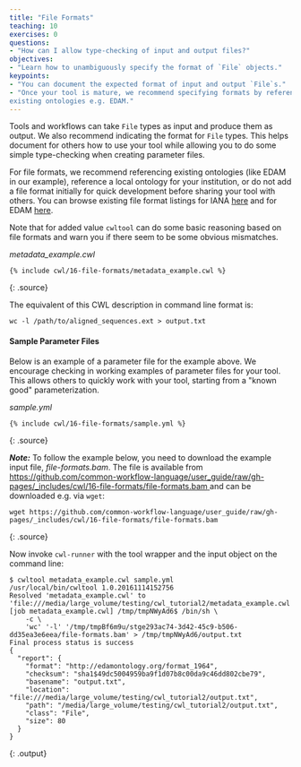 ```yaml
---
title: "File Formats"
teaching: 10
exercises: 0
questions:
- "How can I allow type-checking of input and output files?"
objectives:
- "Learn how to unambiguously specify the format of `File` objects."
keypoints:
- "You can document the expected format of input and output `File`s."
- "Once your tool is mature, we recommend specifying formats by referencing
existing ontologies e.g. EDAM."
---
```

Tools and workflows can take `File` types as input and produce them as output.
We also recommend indicating the format for `File` types. This helps document
for others how to use your tool while allowing you to do some simple
type-checking when creating parameter files.

For file formats, we recommend referencing existing ontologies (like EDAM in
our example), reference a local ontology for your institution, or do not add
a file format initially for quick development before sharing your tool with
others. You can browse existing file format listings for IANA [here][IANA] and
for EDAM [here][EDAM].

Note that for added value `cwltool` can do some basic reasoning based on file
formats and warn you if there seem to be some obvious mismatches.

*metadata_example.cwl*

~~~
{% include cwl/16-file-formats/metadata_example.cwl %}
~~~
{: .source}

The equivalent of this CWL description in command line format is:

`wc -l /path/to/aligned_sequences.ext > output.txt`

#### Sample Parameter Files

Below is an example of a parameter file for the example above. We encourage
checking in working examples of parameter files for your tool. This allows
others to quickly work with your tool, starting from a "known good"
parameterization.

*sample.yml*

~~~
{% include cwl/16-file-formats/sample.yml %}
~~~
{: .source}

___Note:___ To follow the example below, you need to download the example input file, *file-formats.bam*. The file is available from [https://github.com/common-workflow-language/user_guide/raw/gh-pages/_includes/cwl/16-file-formats/file-formats.bam
](https://github.com/common-workflow-language/user_guide/raw/gh-pages/_includes/cwl/16-file-formats/file-formats.bam) and can be downloaded e.g. via `wget`:

~~~
wget https://github.com/common-workflow-language/user_guide/raw/gh-pages/_includes/cwl/16-file-formats/file-formats.bam
~~~
{: .source}


Now invoke `cwl-runner` with the tool wrapper and the input object on the
command line:

~~~
$ cwltool metadata_example.cwl sample.yml
/usr/local/bin/cwltool 1.0.20161114152756
Resolved 'metadata_example.cwl' to 'file:///media/large_volume/testing/cwl_tutorial2/metadata_example.cwl'
[job metadata_example.cwl] /tmp/tmpNWyAd6$ /bin/sh \
    -c \
    'wc' '-l' '/tmp/tmpBf6m9u/stge293ac74-3d42-45c9-b506-dd35ea3e6eea/file-formats.bam' > /tmp/tmpNWyAd6/output.txt
Final process status is success
{
  "report": {
    "format": "http://edamontology.org/format_1964",
    "checksum": "sha1$49dc5004959ba9f1d07b8c00da9c46dd802cbe79",
    "basename": "output.txt",
    "location": "file:///media/large_volume/testing/cwl_tutorial2/output.txt",
    "path": "/media/large_volume/testing/cwl_tutorial2/output.txt",
    "class": "File",
    "size": 80
  }
}
~~~
{: .output}

[IANA]: https://www.iana.org/assignments/media-types/media-types.xhtml
[EDAM]: http://www.ebi.ac.uk/ols/ontologies/edam/terms?iri=http%3A%2F%2Fedamontology.org%2Fformat_1915

